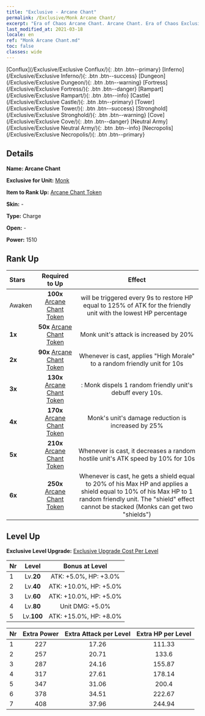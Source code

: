 ```yaml
---
title: "Exclusive - Arcane Chant"
permalink: /Exclusive/Monk Arcane Chant/
excerpt: "Era of Chaos Arcane Chant. Arcane Chant. Era of Chaos Exclusive Arcane Chant. Monk Exclusive."
last_modified_at: 2021-03-18
locale: en
ref: "Monk Arcane Chant.md"
toc: false
classes: wide
---
```

 [Conflux](/Exclusive/Exclusive Conflux/){: .btn .btn--primary} [Inferno](/Exclusive/Exclusive Inferno/){: .btn .btn--success} [Dungeon](/Exclusive/Exclusive Dungeon/){: .btn .btn--warning} [Fortress](/Exclusive/Exclusive Fortress/){: .btn .btn--danger} [Rampart](/Exclusive/Exclusive Rampart/){: .btn .btn--info} [Castle](/Exclusive/Exclusive Castle/){: .btn .btn--primary} [Tower](/Exclusive/Exclusive Tower/){: .btn .btn--success} [Stronghold](/Exclusive/Exclusive Stronghold/){: .btn .btn--warning} [Cove](/Exclusive/Exclusive Cove/){: .btn .btn--danger} [Neutral Army](/Exclusive/Exclusive Neutral Army/){: .btn .btn--info} [Necropolis](/Exclusive/Exclusive Necropolis/){: .btn .btn--primary} 

## Details
 **Name: Arcane Chant** 

 **Exclusive for Unit:** [Monk](/units/Monk/) 

 **Item to Rank Up:** [Arcane Chant Token](/Items/con_915/)

 **Skin:** -

 **Type:** Charge

 **Open:** -

 **Power:** 1510

## Rank Up

  |     Stars    |  Required to Up | Effect |
  |:-------------|:---------------:|:---------------:|
  |  Awaken  | **100x** [Arcane Chant Token](/Items/con_915/) | <Preaching> will be triggered every 9s to restore HP equal to 125% of ATK for the friendly unit with the lowest HP percentage |
  | **1x** <i class="fas fa-star"/> | **50x** [Arcane Chant Token](/Items/con_915/) | Monk unit's attack is increased by 20% |
  | **2x** <i class="fas fa-star"/> | **90x** [Arcane Chant Token](/Items/con_915/) | Whenever <Preaching> is cast, applies \"High Morale\" to a random friendly unit for 10s |
  | **3x** <i class="fas fa-star"/> | **130x** [Arcane Chant Token](/Items/con_915/) | <Devotion>: Monk dispels 1 random friendly unit's debuff every 10s. |
  | **4x** <i class="fas fa-star"/> | **170x** [Arcane Chant Token](/Items/con_915/) | Monk's unit's damage reduction is increased by 25% |
  | **5x** <i class="fas fa-star"/> | **210x** [Arcane Chant Token](/Items/con_915/) | Whenever <Preaching> is cast, it decreases a random hostile unit's ATK speed by 10% for 10s |
  | **6x** <i class="fas fa-star"/> | **250x** [Arcane Chant Token](/Items/con_915/) | Whenever <Devotion> is cast, he gets a shield equal to 20% of his Max HP and applies a shield equal to 10% of his Max HP to 1 random friendly unit. The \"shield\" effect cannot be stacked (Monks can get two \"shields\") |


## Level Up
 **Exclusive Level Upgrade:** [Exclusive Upgrade Cost Per Level](/Exclusive/ExclusiveUpgradeCostPerLevel/)

  |  Nr  |   Level  | Bonus at Level |
  |:-----|:--------:|:--------------:|
  | 1 | Lv.**20** | ATK: +5.0%, HP: +3.0% |
  | 2 | Lv.**40** | ATK: +10.0%, HP: +5.0% |
  | 3 | Lv.**60** | ATK: +10.0%, HP: +5.0% |
  | 4 | Lv.**80** | Unit DMG: +5.0% |
  | 5 | Lv.**100** | ATK: +15.0%, HP: +8.0% |


  |  Nr  |  Extra Power | Extra Attack per Level | Extra HP per Level |
  |:-----|:--------:|:--------:|:--------:|
  | 1 | 227 | 17.26 | 111.33 |
  | 2 | 257 | 20.71 | 133.6 |
  | 3 | 287 | 24.16 | 155.87 |
  | 4 | 317 | 27.61 | 178.14 |
  | 5 | 347 | 31.06 | 200.4 |
  | 6 | 378 | 34.51 | 222.67 |
  | 7 | 408 | 37.96 | 244.94 |


